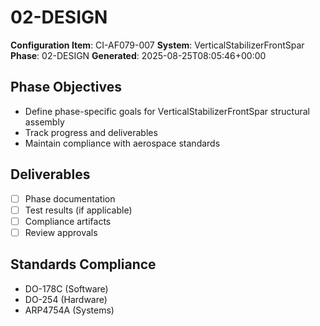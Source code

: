 # 02-DESIGN

**Configuration Item**: CI-AF079-007
**System**: VerticalStabilizerFrontSpar
**Phase**: 02-DESIGN
**Generated**: 2025-08-25T08:05:46+00:00

## Phase Objectives
- Define phase-specific goals for VerticalStabilizerFrontSpar structural assembly
- Track progress and deliverables
- Maintain compliance with aerospace standards

## Deliverables
- [ ] Phase documentation
- [ ] Test results (if applicable)
- [ ] Compliance artifacts
- [ ] Review approvals

## Standards Compliance
- DO-178C (Software)
- DO-254 (Hardware)
- ARP4754A (Systems)

